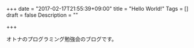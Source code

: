 +++
date = "2017-02-17T21:55:39+09:00"
title = "Hello World!"
Tags = []
draft = false
Description = ""

+++

オトナのプログラミング勉強会のブログです。
